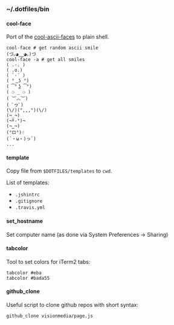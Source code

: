 ### ~/.dotfiles/bin

#### cool-face

Port of the [cool-ascii-faces][1] to plain shell.

```shell
cool-face # get random ascii smile
(づ｡◕‿‿◕｡)づ
cool-face -a # get all smiles
( .-. )
( .o.)
( `·´ )
( ° ͜ ʖ °)
( ͡° ͜ʖ ͡°)
( ⚆ _ ⚆ )
( ︶︿︶)
( ﾟヮﾟ)
(\/)(°,,,°)(\/)
(¬_¬)
(¬º-°)¬
(¬‿¬)
(°ロ°)☝
(´・ω・)っ`)
...
```

#### template

Copy file from `$DOTFILES/templates` to `cwd`.

List of templates:

- `.jshintrc`
- `.gitignore`
- `.travis.yml`

#### set_hostname

Set computer name (as done via System Preferences → Sharing)

#### tabcolor

Tool to set colors for iTerm2 tabs:

```
tabcolor #eba
tabcolor #bada55
```

#### github_clone

Useful script to clone github repos with short syntax:

```
github_clone visionmedia/page.js
```

[1]: https://github.com/maxogden/cool-ascii-faces

